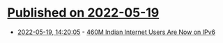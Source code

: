 # [Published on 2022-05-19](index.md)

* [2022-05-19, 14:20:05](https://news.ycombinator.com/item?id=31434998) - [460M Indian Internet Users Are Now on IPv6](https://www.potaroo.net/bgp/iso3166/v6dcc.html)
